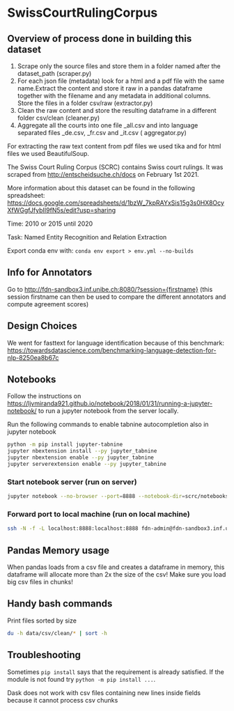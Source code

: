 # SwissCourtRulingCorpus

## Overview of process done in building this dataset

1. Scrape only the source files and store them in a folder named after the dataset_path (scraper.py)
2. For each json file (metadata) look for a html and a pdf file with the same name.Extract the content and store it raw
   in a pandas dataframe together with the filename and any metadata in additional columns. Store the files in a folder
   csv/raw (extractor.py)
3. Clean the raw content and store the resulting dataframe in a different folder csv/clean (cleaner.py)
4. Aggregate all the courts into one file _all.csv and into language separated files _de.csv, _fr.csv and _it.csv (
   aggregator.py)

For extracting the raw text content from pdf files we used tika and for html files we used BeautifulSoup.

The Swiss Court Ruling Corpus (SCRC) contains Swiss court rulings. It was scraped from http://entscheidsuche.ch/docs on
February 1st 2021.

More information about this dataset can be found in the following
spreadsheet: https://docs.google.com/spreadsheets/d/1bzW_7kpRAYxSis15g3s0HX8OcyXfWGgfJfybII9fN5s/edit?usp=sharing

Time: 2010 or 2015 until 2020

Task: Named Entity Recognition and Relation Extraction

Export conda env with:
```conda env export > env.yml --no-builds```

## Info for Annotators

Go to http://fdn-sandbox3.inf.unibe.ch:8080/?session={firstname}
(this session firstname can then be used to compare the different annotators and compute agreement scores)

## Design Choices

We went for fasttext for language identification because of this
benchmark: https://towardsdatascience.com/benchmarking-language-detection-for-nlp-8250ea8b67c

## Notebooks

Follow the instructions on https://ljvmiranda921.github.io/notebook/2018/01/31/running-a-jupyter-notebook/ to run a
jupyter notebook from the server locally.

Run the following commands to enable tabnine autocompletion also in jupyter notebook

```bash
python -m pip install jupyter-tabnine
jupyter nbextension install --py jupyter_tabnine
jupyter nbextension enable --py jupyter_tabnine
jupyter serverextension enable --py jupyter_tabnine
```

### Start notebook server (run on server)

```bash
jupyter notebook --no-browser --port=8888 --notebook-dir=scrc/notebooks
```

### Forward port to local machine (run on local machine)

```bash
ssh -N -f -L localhost:8888:localhost:8888 fdn-admin@fdn-sandbox3.inf.unibe.ch
```

## Pandas Memory usage

When pandas loads from a csv file and creates a dataframe in memory, this dataframe will allocate more than 2x the size
of the csv! Make sure you load big csv files in chunks!

## Handy bash commands

Print files sorted by size

```bash
du -h data/csv/clean/* | sort -h
```

## Troubleshooting

Sometimes ``pip install`` says that the requirement is already satisfied. If the module is not found
try ``python -m pip install ...``.

Dask does not work with csv files containing new lines inside fields because it cannot process csv chunks